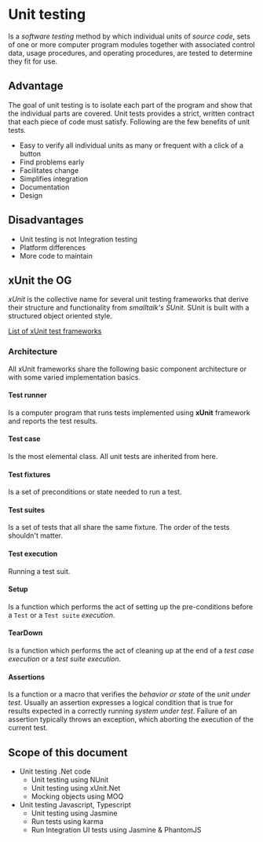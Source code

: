 # Unit testing

Is a _software testing_ method by which individual units of _source code_, sets of one or more computer program modules together with associated control data, usage procedures, and operating procedures, are tested to determine they fit for use.

## Advantage

The goal of unit testing is to isolate each part of the program and show that the individual parts are covered. Unit tests provides a strict, written contract that each piece of code must satisfy. Following are the few benefits of unit tests.

* Easy to verify all individual units as many or frequent with a click of a button
* Find problems early
* Facilitates change
* Simplifies integration
* Documentation
* Design

## Disadvantages

* Unit testing is not Integration testing
* Platform differences
* More code to maintain

## xUnit the OG

_xUnit_ is the collective name for several unit testing frameworks that derive their structure and functionality from _smalltalk's SUnit_. SUnit is built with a structured object oriented style.

[List of xUnit test frameworks](https://en.wikipedia.org/wiki/List_of_unit_testing_frameworks)

### Architecture

All xUnit frameworks share the following basic component architecture or with some varied implementation basics.

#### Test runner

Is a computer program that runs tests implemented using __xUnit__ framework and reports the test results.

#### Test case

Is the most elemental class. All unit tests are inherited from here.

#### Test fixtures

Is a set of preconditions or state needed to run a test.

#### Test suites

Is a set of tests that all share the same fixture. The order of the tests shouldn't matter.

#### Test execution

Running a test suit.

#### Setup

Is a function which performs the act of setting up the pre-conditions before a `Test` or a `Test suite` _execution_.

#### TearDown

Is a function which performs the act of cleaning up at the end of a _test case execution_ or a _test suite execution_.

#### Assertions

Is a function or a macro that verifies the _behavior or state_ of the _unit under test_. Usually an assertion expresses a logical condition that is true for results expected in a correctly running _system under test_. Failure of an assertion typically throws an exception, which aborting the execution of the current test.

## Scope of this document

* Unit testing .Net code
  * Unit testing using NUnit
  * Unit testing using xUnit.Net
  * Mocking objects using MOQ
* Unit testing Javascript, Typescript
  * Unit testing using Jasmine
  * Run tests using karma
  * Run Integration UI tests using Jasmine & PhantomJS